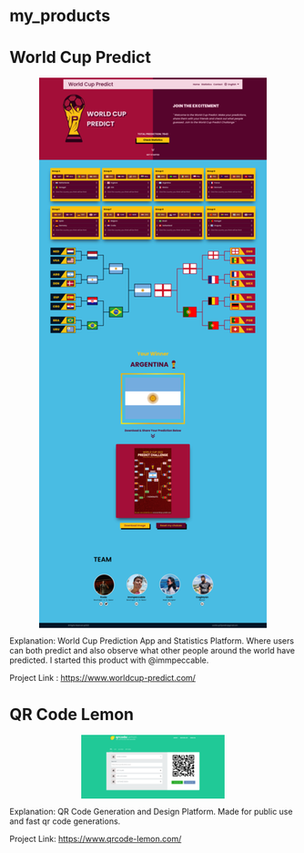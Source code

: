 # my_products

# World Cup Predict

<p align="center" width="80%"><img align="center" src="WorldCup.png"/></p>

Explanation:
World Cup Prediction App and Statistics Platform. Where users can both predict and also observe what other people
around the world have predicted. I started this product with @immpeccable.

Project Link : https://www.worldcup-predict.com/

# QR Code Lemon

<p align="center" width="100%"><img align="center" width="50%" src="QRLemon.png"/></p>

Explanation:
QR Code Generation and Design Platform. Made for public use and fast qr code generations.

Project Link: https://www.qrcode-lemon.com/
